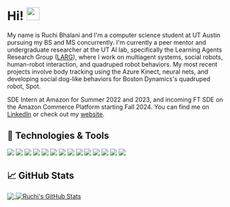 # Hi! <img src="https://raw.githubusercontent.com/MartinHeinz/MartinHeinz/master/wave.gif" width="30px">

My name is Ruchi Bhalani and I'm a computer science student at UT Austin pursuing my BS and MS concurrently. I'm currently a peer mentor and undergraduate researcher at the UT AI lab, specifically the Learning Agents Research Group ([LARG](https://www.cs.utexas.edu/users/ai-lab/?larg)), where I work on multiagent systems, social robots, human-robot interaction, and quadruped robot behaviors. My most recent projects involve body tracking using the Azure Kinect, neural nets, and developing social dog-like behaviors for Boston Dynamics's quadruped robot, Spot. 

SDE Intern at Amazon for Summer 2022 and 2023, and incoming FT SDE on the Amazon Commerce Platform starting Fall 2024. You can find me on [LinkedIn][3] or check out my [website](https://www.cs.utexas.edu/~rbhalani/).

## 🔧 Technologies & Tools
![](https://img.shields.io/badge/OS-Linux-informational?style=flat&logo=linux&logoColor=white&color=2bbc8a)
![](https://img.shields.io/badge/Code-C++-informational?style=flat&logo=cmake&logoColor=white&color=2bbc8a)
![](https://img.shields.io/badge/Code-Java-informational?style=flat&logo=vue.js&logoColor=white&color=2bbc8a)
![](https://img.shields.io/badge/Code-Python-informational?style=flat&logo=python&logoColor=white&color=2bbc8a)
![](https://img.shields.io/badge/Code-JavaScript-informational?style=flat&logo=javascript&logoColor=white&color=2bbc8a)
![](https://img.shields.io/badge/Code-C-informational?style=flat&logo=go&logoColor=white&color=2bbc8a)
![](https://img.shields.io/badge/Course-Data_Structures-informational?style=flat&logo=gnu-bash&logoColor=white&color=2bbc8a)
![](https://img.shields.io/badge/Course-Discrete_Math-informational?style=flat&logo=gnu-bash&logoColor=white&color=2bbc8a)
![](https://img.shields.io/badge/Course-Linear_Algebra-informational?style=flat&logo=gnu-bash&logoColor=white&color=2bbc8a)
![](https://img.shields.io/badge/Course-Computer_Architecture-informational?style=flat&logo=gnu-bash&logoColor=white&color=2bbc8a)
![](https://img.shields.io/badge/Course-Operating_Systems-informational?style=flat&logo=gnu-bash&logoColor=white&color=2bbc8a)
![](https://img.shields.io/badge/Course-Algorithms-informational?style=flat&logo=gnu-bash&logoColor=white&color=2bbc8a)
![](https://img.shields.io/badge/Course-Software_Engineering-informational?style=flat&logo=gnu-bash&logoColor=white&color=2bbc8a)
![](https://img.shields.io/badge/Tools-Robotics_Operating_Systesm_(ROS)-informational?style=flat&logo=postgresql&logoColor=white&color=2bbc8a)

## &#x1f4c8; GitHub Stats

<a href="https://github.com/r-bhalani/r-bhalani">
  <img align="center" src="https://github-readme-stats.vercel.app/api/top-langs/?username=r-bhalani&hide=java,html,tex&title_color=ffffff&text_color=c9cacc&icon_color=2bbc8a&bg_color=1d1f21&langs_count=3" />
</a>
<a href="https://github.com/r-bhalani/r-bhalani">
  <img align="center" src="https://github-readme-stats.vercel.app/api?username=r-bhalani&show_icons=true&line_height=27&count_private=true&title_color=ffffff&text_color=c9cacc&icon_color=2bbc8a&bg_color=1d1f21" alt="Ruchi's GitHub Stats" />
</a>


<!-- links to social media icons -->

<!-- icons with padding -->

[1.1]: http://i.imgur.com/tXSoThF.png (twitter icon with padding)
[2.1]: http://i.imgur.com/0o48UoR.png (github icon with padding)

<!-- icons without padding -->

[1.2]: http://i.imgur.com/wWzX9uB.png (twitter icon without padding)
[2.2]: http://i.imgur.com/9I6NRUm.png (github icon without padding)
[3.2]: https://raw.githubusercontent.com/MartinHeinz/MartinHeinz/master/linkedin-3-16.png (LinkedIn icon without padding)


<!-- links to your social media accounts -->

[2]: https://github.com/r-bhalani
[3]: https://www.linkedin.com/in/ruchi-bhalani/
[4]: https://www.cs.utexas.edu/users/ai-lab/?larg



<!--
**r-bhalani/r-bhalani** is a ✨ _special_ ✨ repository because its `README.md` (this file) appears on your GitHub profile.

Here are some ideas to get you started:

- 🔭 I’m currently working on ...
- 🌱 I’m currently learning ...
- 👯 I’m looking to collaborate on ...
- 🤔 I’m looking for help with ...
- 💬 Ask me about ...
- 📫 How to reach me: ...
- 😄 Pronouns: ...
- ⚡ Fun fact: ...
-->
